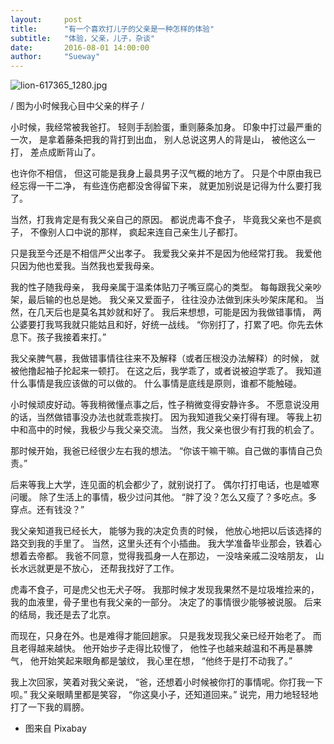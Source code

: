 ```yaml
---
layout:     post
title:      "有一个喜欢打儿子的父亲是一种怎样的体验"
subtitle:   "体验，父亲，儿子，杂谈"
date:       2016-08-01 14:00:00
author:     "Sueway"
---
```

 ![lion-617365_1280.jpg](http://ww1.sinaimg.cn/large/72f96cbagw1f6ebm0ffyzj20zk0k7119.jpg)

/ 图为小时候我心目中父亲的样子 /

小时候，我经常被我爸打。
轻则手刮脸蛋，重则藤条加身。
印象中打过最严重的一次，
是拿着藤条把我的背打到出血，
别人总说这男人的背是山，
被他这么一打，
差点成断背山了。

也许你不相信，
但这可能是我身上最具男子汉气概的地方了。
只是个中原由我已经忘得一干二净，
有些连伤疤都没舍得留下来，
就更加别说是记得为什么要打我了。

当然，打我肯定是有我父亲自己的原因。
都说虎毒不食子，
毕竟我父亲也不是疯子，
不像别人口中说的那样，
疯起来连自己亲生儿子都打。

只是我至今还是不相信严父出孝子。
我爱我父亲并不是因为他经常打我。
我爱他只因为他也爱我。当然我也爱我母亲。

我的性子随我母亲，
我母亲属于温柔体贴刀子嘴豆腐心的类型。
每每跟我父亲吵架，最后输的也总是她。
我父亲又爱面子，
往往没办法做到床头吵架床尾和。
当然，在几天后也是莫名其妙就和好了。
我后来想想，可能是因为我做错事情，
两公婆要打我骂我就只能姑且和好，好统一战线。
“你别打了，打累了吧。你先去休息下。孩子我接着来打。”

我父亲脾气暴，我做错事情往往来不及解释（或者压根没办法解释）的时候，
就被他撸起袖子抡起来一顿打。
在这之后，我学乖了，或者说被迫学乖了。
我知道什么事情是我应该做的可以做的。
什么事情是底线是原则，谁都不能触碰。

小时候顽皮好动。等我稍微懂点事之后，性子稍微变得安静许多。
不愿意说没用的话，当然做错事没办法也就乖乖挨打。
因为我知道我父亲打得有理。
等我上初中和高中的时候，我极少与我父亲交流。
当然，我父亲也很少有打我的机会了。

那时候开始，我爸已经很少左右我的想法。
“你该干嘛干嘛。自己做的事情自己负责。”

后来等我上大学，连见面的机会都少了，就别说打了。
偶尔打打电话，也是嘘寒问暖。
除了生活上的事情，极少过问其他。
“胖了没？怎么又瘦了？多吃点。多穿点。还有钱没？”

我父亲知道我已经长大，
能够为我的决定负责的时候，
他放心地把以后该选择的路交到我的手里了。
当然，这里头还有个小插曲。
我大学准备毕业那会，铁着心想着去帝都。
我爸不同意，觉得我孤身一人在那边，
一没啥亲戚二没啥朋友，
山长水远就更是不放心，
还帮我找好了工作。

虎毒不食子，可是虎父也无犬子呀。
我那时候才发现我果然不是垃圾堆捡来的，
我的血液里，骨子里也有我父亲的一部分。
决定了的事情很少能够被说服。
后来的结局，我还是去了北京。

而现在，只身在外。也是难得才能回趟家。
只是我发现我父亲已经开始老了。
而且老得越来越快。
他开始步子走得比较慢了，
他性子也越来越温和不再是暴脾气，
他开始笑起来眼角都是皱纹，
我心里在想，
“他终于是打不动我了。”

我上次回家，笑着对我父亲说，
“爸，还想着小时候被你打的事情呢。你打我一下呗。”
我父亲眼睛里都是笑容，
“你这臭小子，还知道回来。”
说完，用力地轻轻地打了一下我的肩膀。

* 图来自 Pixabay
